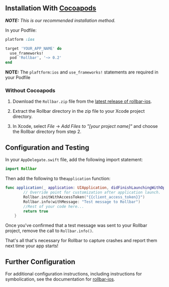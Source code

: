 ## Installation With <a href="http://cocoapods.org/" target="_blank" rel="noopener">Cocoapods</a> 
_**NOTE:** This is our recommended installation method._

In your Podfile:

```ruby
platform :ios

target 'YOUR_APP_NAME' do
  use_frameworks!
  pod 'Rollbar', '~> 0.2'
end

```
**NOTE:** The `plaftform:ios` and `use_frameworks!` statements are required in your Podfile


### Without Cocoapods

1. Download the `Rollbar.zip` file from the <a href="https://github.com/rollbar/rollbar-ios/releases/latest/" target="_blank" rel="noopener">latest release of rollbar-ios</a>.

2. Extract the Rollbar directory in the zip file to your Xcode project directory.

3. In Xcode, select _File_ -> _Add Files to "[your project name]"_ and choose the Rollbar directory from step 2.

## Configuration and Testing

In your `AppDelegate.swift` file, add the following import statement:

```swift
import Rollbar
```

Then add the following to the`application` function:

```swift
func application(_ application: UIApplication, didFinishLaunchingWithOptions launchOptions: [UIApplicationLaunchOptionsKey: Any]?) -> Bool {
        // Override point for customization after application launch.
        Rollbar.initWithAccessToken("{{client_access_token}}")
        Rollbar.info(withMessage: "Test message to Rollbar")
        //Rest of your code here...
        return true
    }
```

Once you've confirmed that a test message was sent to your Rollbar project, remove the call to `Rollbar.info()`.

That's all that's necessary for Rollbar to capture crashes and report them next time your app starts!

## Further Configuration

For additional configuration instructions, including instructions for symbolication, see the documentation for <a href="https://rollbar.com/docs/notifier/rollbar-ios" target="_blank" rel="noopener">rollbar-ios</a>.
